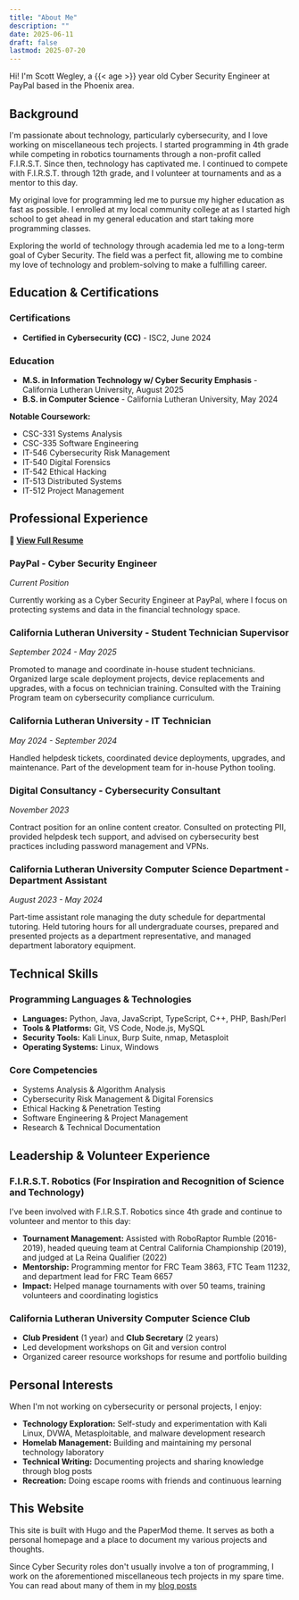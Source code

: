 ```yaml
---
title: "About Me"
description: ""
date: 2025-06-11
draft: false
lastmod: 2025-07-20
---
```


Hi! I'm Scott Wegley, a {{< age >}} year old Cyber Security Engineer at PayPal based in the Phoenix area.

## Background

I'm passionate about technology, particularly cybersecurity, and I love working on miscellaneous tech projects. I started programming in 4th grade while competing in robotics tournaments through a non-profit called F.I.R.S.T. Since then, technology has captivated me. I continued to compete with F.I.R.S.T. through 12th grade, and I volunteer at tournaments and as a mentor to this day.

My original love for programming led me to pursue my higher education as fast as possible. I enrolled at my local community college at as I started high school to get ahead in my general education and start taking more programming classes.

Exploring the world of technology through academia led me to a long-term goal of Cyber Security. The field was a perfect fit, allowing me to combine my love of technology and problem-solving to make a fulfilling career.

## Education & Certifications

### Certifications
- **Certified in Cybersecurity (CC)** - ISC2, June 2024

### Education
- **M.S. in Information Technology w/ Cyber Security Emphasis** - California Lutheran University, August 2025
- **B.S. in Computer Science** - California Lutheran University, May 2024

**Notable Coursework:**
- CSC-331 Systems Analysis
- CSC-335 Software Engineering  
- IT-546 Cybersecurity Risk Management
- IT-540 Digital Forensics
- IT-542 Ethical Hacking
- IT-513 Distributed Systems
- IT-512 Project Management


## Professional Experience

**📄 [View Full Resume](https://docs.google.com/document/d/1nVbcHzX_y56YyJZ9i_fwNjTP-VS13Qrm/edit?usp=sharing&ouid=103394476560372767058&rtpof=true&sd=true)**

### PayPal - Cyber Security Engineer
*Current Position*

Currently working as a Cyber Security Engineer at PayPal, where I focus on protecting systems and data in the financial technology space.

### California Lutheran University - Student Technician Supervisor
*September 2024 - May 2025*

Promoted to manage and coordinate in-house student technicians. Organized large scale deployment projects, device replacements and upgrades, with a focus on technician training. Consulted with the Training Program team on cybersecurity compliance curriculum.

### California Lutheran University - IT Technician  
*May 2024 - September 2024*

Handled helpdesk tickets, coordinated device deployments, upgrades, and maintenance. Part of the development team for in-house Python tooling.

### Digital Consultancy - Cybersecurity Consultant
*November 2023*

Contract position for an online content creator. Consulted on protecting PII, provided helpdesk tech support, and advised on cybersecurity best practices including password management and VPNs.

### California Lutheran University Computer Science Department - Department Assistant
*August 2023 - May 2024*

Part-time assistant role managing the duty schedule for departmental tutoring. Held tutoring hours for all undergraduate courses, prepared and presented projects as a department representative, and managed department laboratory equipment.

## Technical Skills

### Programming Languages & Technologies
- **Languages:** Python, Java, JavaScript, TypeScript, C++, PHP, Bash/Perl
- **Tools & Platforms:** Git, VS Code, Node.js, MySQL
- **Security Tools:** Kali Linux, Burp Suite, nmap, Metasploit
- **Operating Systems:** Linux, Windows

### Core Competencies
- Systems Analysis & Algorithm Analysis
- Cybersecurity Risk Management & Digital Forensics
- Ethical Hacking & Penetration Testing
- Software Engineering & Project Management
- Research & Technical Documentation

## Leadership & Volunteer Experience

### F.I.R.S.T. Robotics (For Inspiration and Recognition of Science and Technology)
I've been involved with F.I.R.S.T. Robotics since 4th grade and continue to volunteer and mentor to this day:

- **Tournament Management:** Assisted with RoboRaptor Rumble (2016-2019), headed queuing team at Central California Championship (2019), and judged at La Reina Qualifier (2022)
- **Mentorship:** Programming mentor for FRC Team 3863, FTC Team 11232, and department lead for FRC Team 6657
- **Impact:** Helped manage tournaments with over 50 teams, training volunteers and coordinating logistics

### California Lutheran University Computer Science Club
- **Club President** (1 year) and **Club Secretary** (2 years)
- Led development workshops on Git and version control
- Organized career resource workshops for resume and portfolio building

## Personal Interests

When I'm not working on cybersecurity or personal projects, I enjoy:
- **Technology Exploration:** Self-study and experimentation with Kali Linux, DVWA, Metasploitable, and malware development research
- **Homelab Management:** Building and maintaining my personal technology laboratory
- **Technical Writing:** Documenting projects and sharing knowledge through blog posts
- **Recreation:** Doing escape rooms with friends and continuous learning

## This Website

This site is built with Hugo and the PaperMod theme. It serves as both a personal homepage and a place to document my various projects and thoughts.

Since Cyber Security roles don't usually involve a ton of programming, I work on the aforementioned miscellaneous tech projects in my spare time. You can read about many of them in my [blog posts](../posts/)
